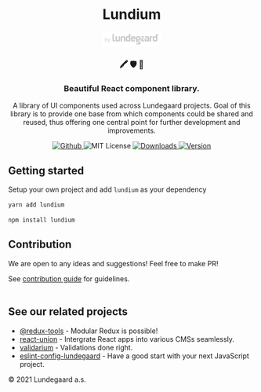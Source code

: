 <h1 align="center">
Lundium
</h1>

<p align="center">
  <a href="https://lundegaard.eu">
    <img alt="by Lundegaard" src="./by-lundegaard.png" width="120" />
  </a>
</p>

<h3 align="center">
🖍️ 🛡 🚀
</h3>

<h3 align="center">
Beautiful React component library.
</h3>

<p align="center">
A library of UI components used across Lundegaard projects. Goal of this library is to provide one base from which components could be shared and reused, thus offering one central point for further development and improvements.
</p>

<p align="center">
  <a href="https://github.com/lundegaard/lundium">
    <img src="https://flat.badgen.net/badge/-/github?icon=github&label" alt="Github" />
  </a>

   <img src="https://flat.badgen.net/badge/license/MIT/blue" alt="MIT License" />

   <a href="https://www.npmjs.com/package/lundium">
    <img src="https://flat.badgen.net/npm/dm/lundium" alt="Downloads" />
  </a>

   <a href="https://www.npmjs.com/package/lundium">
    <img src="https://flat.badgen.net/npm/v/lundium" alt="Version" />
  </a>
</p>

## Getting started

Setup your own project and add `lundium` as your dependency

```bash
yarn add lundium
```

```bash
npm install lundium
```

## Contribution

We are open to any ideas and suggestions! Feel free to make PR!

See [contribution guide](https://github.com/lundegaard/lundium/blob/master/CONTRIBUTING.md) for guidelines.
<br />
<br />

## See our related projects

- [@redux-tools](https://github.com/lundegaard/redux-tools) - Modular Redux is possible!
- [react-union](https://github.com/lundegaard/react-union) - Intergrate React apps into various CMSs seamlessly.
- [validarium](https://github.com/lundegaard/validarium) - Validations done right.
- [eslint-config-lundegaard](https://github.com/lundegaard/eslint-config-lundegaard) - Have a good start with your next JavaScript project.

© 2021 Lundegaard a.s.
